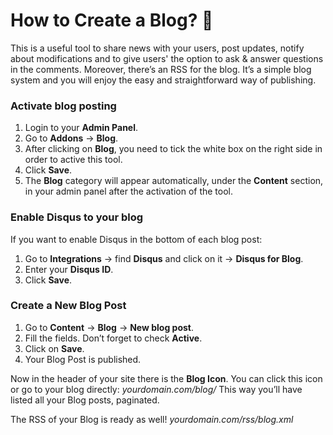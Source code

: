 # How to Create a Blog?  📝


This is a useful tool to share news with your users, post updates, notify about modifications and to give users' the option to ask & answer questions in the comments. 
Moreover, there’s an RSS for the blog. It’s a simple blog system and you will enjoy the easy and straightforward way of publishing.

### Activate blog posting

1.  Login to your  **Admin Panel**.
2.  Go to  **Addons**  ->  **Blog**.
3.  After clicking on **Blog**, you need to tick the white box on the right side in order to active this tool.
4.  Click  **Save**.
5. The **Blog** category will appear automatically, under the **Content** section, in your admin panel after the activation of the tool. 


### Enable Disqus to your blog

If you want to enable Disqus in the bottom of each blog post:

1.  Go to  **Integrations**  -> find  **Disqus** and click on it ->  **Disqus for Blog**.
2.  Enter your **Disqus ID**.
3.  Click  **Save**.


### Create a New Blog Post

1.  Go to **Content**  ->  **Blog**  ->  **New blog post**.
2.  Fill the fields. Don’t forget to check  **Active**.
3.  Click on **Save**.
4.  Your Blog Post is published.


Now in the header of your site there is the  **Blog Icon**. You can click this icon or go to your blog directly:  _yourdomain.com/blog/_  This way you’ll have listed all your Blog posts, paginated.

The RSS of your Blog is ready as well!  _yourdomain.com/rss/blog.xml_

